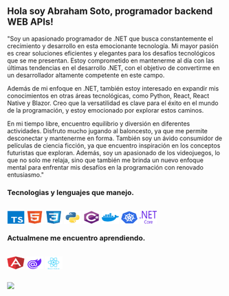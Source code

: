 ## Hola soy Abraham Soto, programador backend WEB APIs!

"Soy un apasionado programador de .NET que busca constantemente el crecimiento y desarrollo en esta emocionante tecnología. Mi mayor pasión es crear soluciones eficientes y elegantes para los desafíos tecnológicos que se me presentan. Estoy comprometido en mantenerme al día con las últimas tendencias en el desarrollo .NET, con el objetivo de convertirme en un desarrollador altamente competente en este campo.

Además de mi enfoque en .NET, también estoy interesado en expandir mis conocimientos en otras áreas tecnológicas, como Python, React, React Native y Blazor. Creo que la versatilidad es clave para el éxito en el mundo de la programación, y estoy emocionado por explorar estos caminos.

En mi tiempo libre, encuentro equilibrio y diversión en diferentes actividades. Disfruto mucho jugando al baloncesto, ya que me permite desconectar y mantenerme en forma. También soy un ávido consumidor de películas de ciencia ficción, ya que encuentro inspiración en los conceptos futuristas que exploran. Además, soy un apasionado de los videojuegos, lo que no solo me relaja, sino que también me brinda un nuevo enfoque mental para enfrentar mis desafíos en la programación con renovado entusiasmo."

### Tecnologias y lenguajes que manejo.
<div style="display: inline_block"><br>
  <img align="center" alt="Abraham-Ts" height="30" width="40" src="https://raw.githubusercontent.com/devicons/devicon/master/icons/typescript/typescript-plain.svg">
  <img align="center" alt="Abraham-HTML" height="30" width="40" src="https://raw.githubusercontent.com/devicons/devicon/master/icons/html5/html5-original.svg">
  <img align="center" alt="Abraham-CSS" height="30" width="40" src="https://raw.githubusercontent.com/devicons/devicon/master/icons/css3/css3-original.svg">
  <img align="center" alt="Abraham-Python" height="30" width="40" src="https://raw.githubusercontent.com/devicons/devicon/master/icons/python/python-original.svg">
  <img align="center" alt="Abraham-Csharp" height="30" width="40" src="https://raw.githubusercontent.com/devicons/devicon/master/icons/csharp/csharp-original.svg">
  <img align="center" alt="Abraham-Docker" height="30" width="40" src="./imgrepo/docker-4.svg">
  <img align="center" alt="Abraham-kubernets" height="30" width="40" src="./imgrepo/kubernets.svg">
  <img align="center" alt="Abraham-dotnetr" height="30" width="40" src="./imgrepo/dot-net-core-7.svg">

</div>

  ### Actualmene me encuentro aprendiendo.
  <div style="display: inline_block"><br>
  <img align="center" alt="Abraham-Angular" height="30" width="40" src="./imgrepo/angular-icon-1.svg">
  <img align="center" alt="Abraham-Blazor" height="30" width="40" src="./imgrepo/blazor.svg">
  <img align="center" alt="Abraham-ReactNative" height="30" width="40" src="./imgrepo/react-native-1.svg">

  </div>

  
  ##
 
<div> 
  <a href = "mailto:abraham.soto3031@gmail.com"><img src="https://img.shields.io/badge/-Gmail-%23333?style=for-the-badge&logo=gmail&logoColor=white" target="_blank"></a>
</div>
